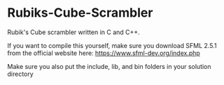 # Rubiks-Cube-Scrambler
Rubik's Cube scrambler written in C and C++.

If you want to compile this yourself, make sure you download SFML 2.5.1 from the official website here:
https://www.sfml-dev.org/index.php

Make sure you also put the include, lib, and bin folders in your solution directory
